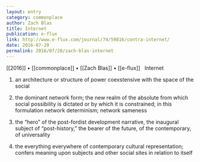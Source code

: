 ```yaml
---
layout: entry
category: commonplace
author: Zach Blas
title: Internet
publication: e-flux
link: http://www.e-flux.com/journal/74/59816/contra-internet/
date: 2016-07-20
permalink: 2016/07/20/zach-blas-internet
---
```


[[2016]] • [[commonplace]] • [[Zach Blas]] • [[e-flux]]
 
Internet

1. an architecture or structure of power coexstensive with the space of the social

2. the dominant network form; the new realm of the absolute from which social possibility is dictated or by which it is constrained; in this formulation network determinism; network sameness

3. the “hero” of the post-fordist development narrative, the inaugural subject of “post-history,” the bearer of the future, of the contemporary, of universality

4. the everything everywhere of contemporary cultural representation; confers meaning upon subjects and other social sites in relation to itself